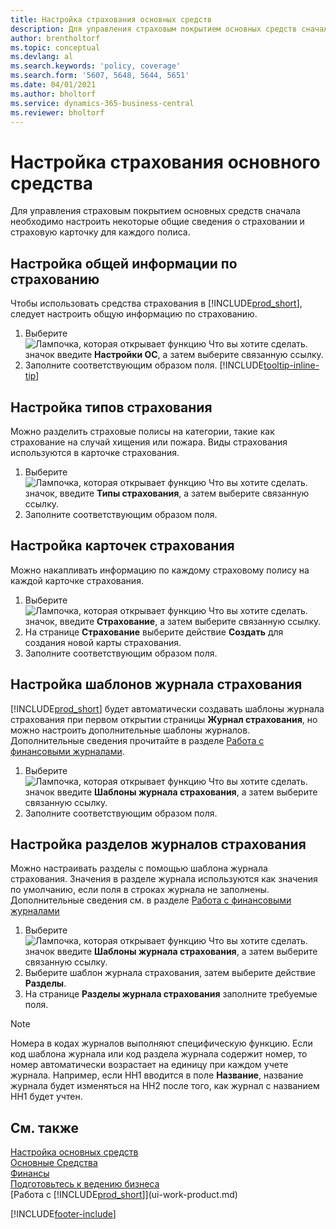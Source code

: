 ```yaml
---
title: Настройка страхования основных средств
description: Для управления страховым покрытием основных средств сначала необходимо настроить некоторые общие сведения о страховании и страховую карточку для каждого полиса.
author: brentholtorf
ms.topic: conceptual
ms.devlang: al
ms.search.keywords: 'policy, coverage'
ms.search.form: '5607, 5648, 5644, 5651'
ms.date: 04/01/2021
ms.author: bholtorf
ms.service: dynamics-365-business-central
ms.reviewer: bholtorf
---
```

# Настройка страхования основного средства

Для управления страховым покрытием основных средств сначала необходимо настроить некоторые общие сведения о страховании и страховую карточку для каждого полиса.

## Настройка общей информации по страхованию

Чтобы использовать средства страхования в [!INCLUDE[prod_short](includes/prod_short.md)], следует настроить общую информацию по страхованию.  

1. Выберите ![Лампочка, которая открывает функцию Что вы хотите сделать.](media/ui-search/search_small.png "Что вы хотите сделать") значок введите **Настройки ОС**, а затем выберите связанную ссылку.  
2. Заполните соответствующим образом поля. [!INCLUDE[tooltip-inline-tip](includes/tooltip-inline-tip_md.md)]  

## Настройка типов страхования

Можно разделить страховые полисы на категории, такие как страхование на случай хищения или пожара. Виды страхования используются в карточке страхования.

1. Выберите ![Лампочка, которая открывает функцию Что вы хотите сделать.](media/ui-search/search_small.png "Что вы хотите сделать") значок, введите **Типы страхования**, а затем выберите связанную ссылку.  
2. Заполните соответствующим образом поля.

## Настройка карточек страхования

Можно накапливать информацию по каждому страховому полису на каждой карточке страхования.  

1. Выберите ![Лампочка, которая открывает функцию Что вы хотите сделать.](media/ui-search/search_small.png "Что вы хотите сделать") значок, введите **Страхование**, а затем выберите связанную ссылку.  
2. На странице **Страхование** выберите действие **Создать** для создания новой карты страхования.  
3. Заполните соответствующим образом поля.

## Настройка шаблонов журнала страхования

[!INCLUDE[prod_short](includes/prod_short.md)] будет автоматически создавать шаблоны журнала страхования при первом открытии страницы **Журнал страхования**, но можно настроить дополнительные шаблоны журналов. Дополнительные сведения прочитайте в разделе [Работа с финансовыми журналами](ui-work-general-journals.md).  

1. Выберите ![Лампочка, которая открывает функцию Что вы хотите сделать.](media/ui-search/search_small.png "Что вы хотите сделать") значок введите **Шаблоны журнала страхования**, а затем выберите связанную ссылку.  
2. Заполните соответствующим образом поля.

## Настройка разделов журналов страхования

Можно настраивать разделы с помощью шаблона журнала страхования. Значения в разделе журнала используются как значения по умолчанию, если поля в строках журнала не заполнены. Дополнительные сведения см. в разделе [Работа с финансовыми журналами](ui-work-general-journals.md)  

1. Выберите ![Лампочка, которая открывает функцию Что вы хотите сделать.](media/ui-search/search_small.png "Что вы хотите сделать") значок введите **Шаблоны журнала страхования**, а затем выберите связанную ссылку.  
2. Выберите шаблон журнала страхования, затем выберите действие **Разделы**.
3. На странице **Разделы журнала страхования** заполните требуемые поля.

> [!NOTE]  
>   Номера в кодах журналов выполняют специфическую функцию. Если код шаблона журнала или код раздела журнала содержит номер, то номер автоматически возрастает на единицу при каждом учете журнала. Например, если НН1 вводится в поле **Название**, название журнала будет изменяться на НН2 после того, как журнал с названием НН1 будет учтен.

## См. также

[Настройка основных средств](fa-setup.md)  
[Основные Средства](fa-manage.md)  
[Финансы](finance.md)  
[Подготовьтесь к ведению бизнеса](ui-get-ready-business.md)  
[Работа с [!INCLUDE[prod_short](includes/prod_short.md)]](ui-work-product.md)


[!INCLUDE[footer-include](includes/footer-banner.md)]
